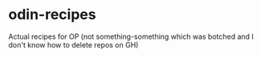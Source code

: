 # odin-recipes
Actual recipes for OP (not something-something which was botched and I don't know how to delete repos on GH)
